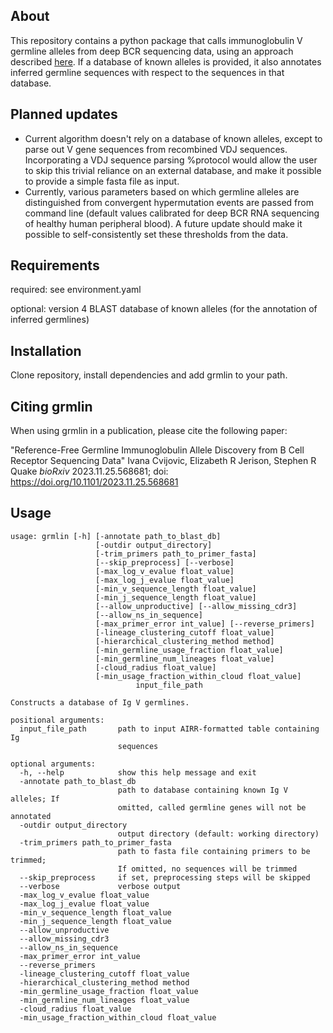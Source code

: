 
## About

This repository contains a python package that calls immunoglobulin V germline alleles from deep BCR sequencing data, using an approach described [here](https://biorxiv.org/cgi/content/short/2023.11.25.568681v1). If a database of known alleles is provided, it also annotates inferred germline sequences with respect to the sequences in that database.

## Planned updates
- Current algorithm doesn't rely on a database of known alleles, except to parse out V gene sequences from recombined VDJ sequences. Incorporating a VDJ sequence parsing %protocol would allow the user to skip this trivial reliance on an external database, and make it possible to provide a simple fasta file as input.
- Currently, various parameters based on which germline alleles are distinguished from convergent hypermutation events are passed from command line (default values calibrated for deep BCR RNA sequencing of healthy human peripheral blood). A future update should make it possible to self-consistently set these thresholds from the data.

## Requirements

required: see environment.yaml

optional: version 4 BLAST database of known alleles (for the annotation of inferred germlines)

## Installation

Clone repository, install dependencies and add grmlin to your path.

## Citing grmlin

When using grmlin in a publication, please cite the following paper:

"Reference-Free Germline Immunoglobulin Allele Discovery from B Cell Receptor Sequencing Data"
Ivana Cvijovic, Elizabeth R Jerison, Stephen R Quake
_bioRxiv_ 2023.11.25.568681; doi: https://doi.org/10.1101/2023.11.25.568681

## Usage
```
usage: grmlin [-h] [-annotate path_to_blast_db]
                   [-outdir output_directory]
                   [-trim_primers path_to_primer_fasta]
                   [--skip_preprocess] [--verbose]
                   [-max_log_v_evalue float_value]
                   [-max_log_j_evalue float_value]
                   [-min_v_sequence_length float_value]
                   [-min_j_sequence_length float_value]
                   [--allow_unproductive] [--allow_missing_cdr3]
                   [--allow_ns_in_sequence]
                   [-max_primer_error int_value] [--reverse_primers]
                   [-lineage_clustering_cutoff float_value]
                   [-hierarchical_clustering_method method]
                   [-min_germline_usage_fraction float_value]
                   [-min_germline_num_lineages float_value]
                   [-cloud_radius float_value]
                   [-min_usage_fraction_within_cloud float_value]
                            input_file_path

Constructs a database of Ig V germlines.

positional arguments:
  input_file_path       path to input AIRR-formatted table containing Ig
                        sequences

optional arguments:
  -h, --help            show this help message and exit
  -annotate path_to_blast_db
                        path to database containing known Ig V alleles; If
                        omitted, called germline genes will not be annotated
  -outdir output_directory
                        output directory (default: working directory)
  -trim_primers path_to_primer_fasta
                        path to fasta file containing primers to be trimmed;
                        If omitted, no sequences will be trimmed
  --skip_preprocess     if set, preprocessing steps will be skipped
  --verbose             verbose output
  -max_log_v_evalue float_value
  -max_log_j_evalue float_value
  -min_v_sequence_length float_value
  -min_j_sequence_length float_value
  --allow_unproductive
  --allow_missing_cdr3
  --allow_ns_in_sequence
  -max_primer_error int_value
  --reverse_primers
  -lineage_clustering_cutoff float_value
  -hierarchical_clustering_method method
  -min_germline_usage_fraction float_value
  -min_germline_num_lineages float_value
  -cloud_radius float_value
  -min_usage_fraction_within_cloud float_value
  ```
